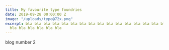 ```yaml
---
title: My favourite type foundries
date: 2019-09-28 00:00:00 Z
image: "/uploads/type@72x.png"
excerpt: bla bla bla bla bla bla bla bla bla bla bla bla bla bla bla bla bla bla bla
  bla bla bla bla bla bla
---
```


blog number 2